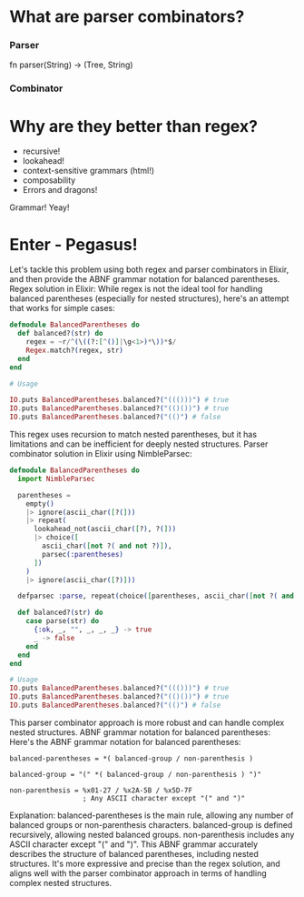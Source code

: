 # What are parser combinators?

### Parser 

fn parser(String) -> (Tree, String)

### Combinator

# Why are they better than regex?

- recursive! 
- lookahead! 
- context-sensitive grammars (html!)
- composability
- Errors and dragons!


Grammar!  Yeay! 

# Enter - Pegasus! 



Let's tackle this problem using both regex and parser combinators in Elixir, and then provide the ABNF grammar notation for balanced parentheses.
Regex solution in Elixir:
While regex is not the ideal tool for handling balanced parentheses (especially for nested structures), here's an attempt that works for simple cases:
```elixir
defmodule BalancedParentheses do
  def balanced?(str) do
    regex = ~r/^(\((?:[^()]|\g<1>)*\))*$/
    Regex.match?(regex, str)
  end
end

# Usage

IO.puts BalancedParentheses.balanced?("((()))") # true
IO.puts BalancedParentheses.balanced?("(()())") # true
IO.puts BalancedParentheses.balanced?("(()") # false
```

This regex uses recursion to match nested parentheses, but it has limitations and can be inefficient for deeply nested structures.
Parser combinator solution in Elixir using NimbleParsec:

```elixir
defmodule BalancedParentheses do
  import NimbleParsec

  parentheses =
    empty()
    |> ignore(ascii_char([?(]))
    |> repeat(
      lookahead_not(ascii_char([?), ?(]))
      |> choice([
        ascii_char([not ?( and not ?)]),
        parsec(:parentheses)
      ])
    )
    |> ignore(ascii_char([?)]))

  defparsec :parse, repeat(choice([parentheses, ascii_char([not ?( and not ?)])])) |> eos()

  def balanced?(str) do
    case parse(str) do
      {:ok, _, "", _, _, _} -> true
      _ -> false
    end
  end
end

# Usage
IO.puts BalancedParentheses.balanced?("((()))") # true
IO.puts BalancedParentheses.balanced?("(()())") # true
IO.puts BalancedParentheses.balanced?("(()") # false
```


This parser combinator approach is more robust and can handle complex nested structures.
ABNF grammar notation for balanced parentheses:
Here's the ABNF grammar notation for balanced parentheses:

```text
balanced-parentheses = *( balanced-group / non-parenthesis )

balanced-group = "(" *( balanced-group / non-parenthesis ) ")"

non-parenthesis = %x01-27 / %x2A-5B / %x5D-7F
                  ; Any ASCII character except "(" and ")"
```

Explanation:
balanced-parentheses is the main rule, allowing any number of balanced groups or non-parenthesis characters.
balanced-group is defined recursively, allowing nested balanced groups.
non-parenthesis includes any ASCII character except "(" and ")".
This ABNF grammar accurately describes the structure of balanced parentheses, including nested structures. It's more expressive and precise than the regex solution, and aligns well with the parser combinator approach in terms of handling complex nested structures.
